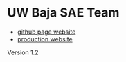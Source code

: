 UW Baja SAE Team
====
+ [github page website](http://watadarkstar.github.io/baja/index.html)
+ [production website](http://www.eng.uwaterloo.ca/~baja/)

Version 1.2